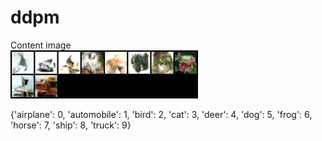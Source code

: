 # ddpm

Content image <br/>
<img src='./results/DDPM_c/50.jpg' alt='image' title='content image' style='width: 300px'>

<a> 
{'airplane': 0,
  'automobile': 1,
  'bird': 2,
  'cat': 3,
  'deer': 4,
  'dog': 5,
  'frog': 6,
  'horse': 7,
  'ship': 8,
  'truck': 9}
<a/>
